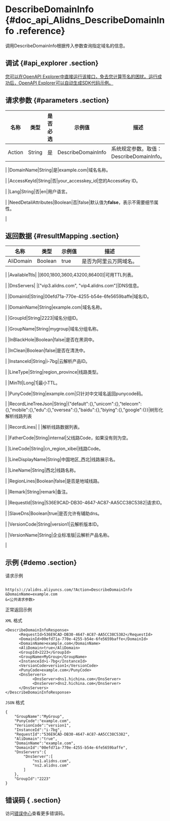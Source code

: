 # DescribeDomainInfo {#doc_api_Alidns_DescribeDomainInfo .reference}

调用DescribeDomainInfo根据传入参数查询指定域名的信息。

## 调试 {#api_explorer .section}

[您可以在OpenAPI Explorer中直接运行该接口，免去您计算签名的困扰。运行成功后，OpenAPI Explorer可以自动生成SDK代码示例。](https://api.aliyun.com/#product=Alidns&api=DescribeDomainInfo&type=RPC&version=2015-01-09)

## 请求参数 {#parameters .section}

|名称|类型|是否必选|示例值|描述|
|--|--|----|---|--|
|Action|String|是|DescribeDomainInfo|系统规定参数。取值：DescribeDomainInfo。

 |
|DomainName|String|是|example.com|域名名称。

 |
|AccessKeyId|String|否|your\_accesskey\_id|您的AccessKey ID。

 |
|Lang|String|否|en|用户语言。

 |
|NeedDetailAttributes|Boolean|否|false|默认值为**false**，表示不需要细节属性。

 |

## 返回数据 {#resultMapping .section}

|名称|类型|示例值|描述|
|--|--|---|--|
|AliDomain|Boolean|true|是否为阿里云万网域名。

 |
|AvailableTtls| |\[600,1800,3600,43200,86400\]|可用TTL列表。

 |
|DnsServers| |\["vip3.alidns.com", "vip4.alidns.com"\]|DNS信息。

 |
|DomainId|String|00efd71a-770e-4255-b54e-6fe5659baffe|域名ID。

 |
|DomainName|String|example.com|域名名称。

 |
|GroupId|String|2223|域名分组ID。

 |
|GroupName|String|mygroup|域名分组名称。

 |
|InBlackHole|Boolean|false|是否在黑洞中。

 |
|InClean|Boolean|false|是否在清洗中。

 |
|InstanceId|String|i-7bg|云解析产品ID。

 |
|LineType|String|region\_province|线路类型。

 |
|MinTtl|Long|1|最小TTL。

 |
|PunyCode|String|example.com|只针对中文域名返回punycode码。

 |
|RecordLineTreeJson|String|\{"default":\{\},"unicom":\{\},"telecom":\{\},"mobile":\{\},"edu":\{\},"oversea":\{\},"baidu":\{\},"biying":\{\},"google":\{\}\}|树形化解析线路列表

 |
|RecordLines| | |解析线路数据列表。

 |
|FatherCode|String|internal|父线路Code，如果没有则为空。

 |
|LineCode|String|cn\_region\_xibei|线路Code。

 |
|LineDisplayName|String|中国地区\_西北|线路展示名。

 |
|LineName|String|西北|线路名称。

 |
|RegionLines|Boolean|false|是否是地域线路。

 |
|Remark|String|remark|备注。

 |
|RequestId|String|536E9CAD-DB30-4647-AC87-AA5CC38C5382|请求ID。

 |
|SlaveDns|Boolean|true|是否允许有辅助dns。

 |
|VersionCode|String|version1|云解析版本ID。

 |
|VersionName|String|企业标准版|云解析产品名称。

 |

## 示例 {#demo .section}

请求示例

``` {#request_demo}

http(s)://alidns.aliyuncs.com/?Action=DescribeDomainInfo
&DomainName=example.com
&<公共请求参数>

```

正常返回示例

`XML` 格式

``` {#xml_return_success_demo}
<DescribeDomainInfoResponse>
      <RequestId>536E9CAD-DB30-4647-AC87-AA5CC38C5382</RequestId>
      <DomainId>00efd71a-770e-4255-b54e-6fe5659baffe</DomainId>
      <DomainName>example.com</DomainName>
      <AliDomain>true</AliDomain>
      <GroupId>2223</GroupId>
      <GroupName>MyGroup</GroupName>
      <InstanceId>i-7bg</InstanceId>
      <VersionCode>version1</VersionCode>
      <PunyCode>example.com</PunyCode>
      <DnsServers>
            <DnsServer>dns1.hichina.com</DnsServer>
            <DnsServer>dns2.hichina.com</DnsServer>
      </DnsServers>
</DescribeDomainInfoResponse>
```

`JSON` 格式

``` {#json_return_success_demo}
{
	"GroupName":"MyGroup",
	"PunyCode":"example.com",
	"VersionCode":"version1",
	"InstanceId":"i-7bg",
	"RequestId":"536E9CAD-DB30-4647-AC87-AA5CC38C5382",
	"AliDomain":"true",
	"DomainName":"example.com",
	"DomainId":"00efd71a-770e-4255-b54e-6fe5659baffe",
	"DnsServers":{
		"DnsServer":[
			"ns1.alidns.com",
			"ns2.alidns.com"
		]
	},
	"GroupId":"2223"
}
```

## 错误码 { .section}

访问[错误中心](https://error-center.aliyun.com/status/product/Alidns)查看更多错误码。


